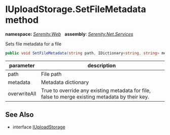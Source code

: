 # IUploadStorage.SetFileMetadata method
**namespace:** *[Serenity.Web](../../README.md#serenity.web-namespace)*   **assembly**: *[Serenity.Net.Services](../../README.md)*

Sets file metadata for a file

```csharp
public void SetFileMetadata(string path, IDictionary<string, string> metadata, bool overwriteAll)
```

| parameter | description |
| --- | --- |
| path | File path |
| metadata | Metadata dictionary |
| overwriteAll | True to override any existing metadata for file, false to merge existing metadata by their key. |

## See Also

* interface [IUploadStorage](../IUploadStorage.md)